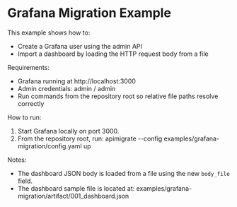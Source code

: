 # Grafana Migration Example

This example shows how to:
- Create a Grafana user using the admin API
- Import a dashboard by loading the HTTP request body from a file

Requirements:
- Grafana running at http://localhost:3000
- Admin credentials: admin / admin
- Run commands from the repository root so relative file paths resolve correctly

How to run:
1. Start Grafana locally on port 3000.
2. From the repository root, run:
   apimigrate --config examples/grafana-migration/config.yaml up

Notes:
- The dashboard JSON body is loaded from a file using the new `body_file` field.
- The dashboard sample file is located at:
  examples/grafana-migration/artifact/001_dashboard.json
